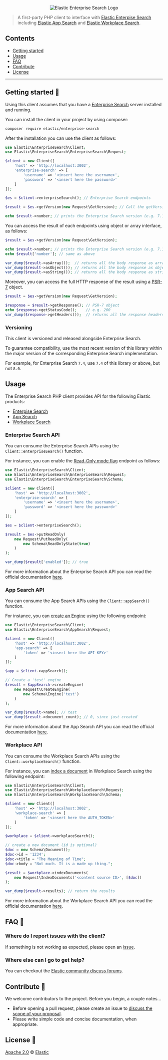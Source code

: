 <p align="center"><img src="https://github.com/elastic/enterprise-search-php/blob/master/logo-enterprise-search.png?raw=true" alt="Elastic Enterprise Search Logo"></p>


> A first-party PHP client to interface with [Elastic Enterpise Search](https://www.elastic.co/enterprise-search)
including [Elastic App Search](https://www.elastic.co/app-search/) and [Elastic Workplace Search](https://www.elastic.co/workplace-search).

## Contents

- [Getting started](#getting-started-)
- [Usage](#usage)
- [FAQ](#faq-)
- [Contribute](#contribute-)
- [License](#license-)

***

## Getting started 🐣

Using this client assumes that you have a [Enterprise Search](https://www.elastic.co/enterprise-search) server installed and running.

You can install the client in your project by using composer:

```bash
composer require elastic/enterprise-search
```

After the installation you can use the client as follows:

```php
use Elastic\EnterpriseSearch\Client;
use Elastic\EnterpriseSearch\EnterpriseSearch\Request;

$client = new Client([
    'host' => 'http://localhost:3002',
    'enterprise-search' => [
        'username' => '<insert here the username>',
        'password' => '<insert here the password>'
    ]
]);

$es = $client->enterpriseSearch(); // Enterprise Search endpoints

$result = $es->getVersion(new Request\GetVersion); // Call the getVersion endpoint

echo $result->number; // prints the Enterprise Search version (e.g. 7.11.0)
```

You can access the result of each endpoints using object or array interface,
as follows:

```php
$result = $es->getVersion(new Request\GetVersion);

echo $result->number; // prints the Enterprise Search version (e.g. 7.11.0)
echo $result['number']; // same as above

var_dump($result->asArray());  // returns all the body response as array
var_dump($result->asObject()); // returns all the body response as object
var_dump($result->asString()); // returns all the body response as string (i.e. JSON)
```

Moreover, you can access the full HTTP response of the result using a [PSR-7](https://www.php-fig.org/psr/psr-7/)
object.

```php
$result = $es->getVersion(new Request\GetVersion);

$response = $result->getResponse(); // PSR-7 object
echo $response->getStatusCode();    // e.g. 200
var_dump($response->getHeaders());  // returns all the response headers
```

### Versioning

 This client is versioned and released alongside Enterprise Search.

 To guarantee compatibility, use the most recent version of this library within the major version of the corresponding Enterprise Search implementation.

 For example, for Enterprise Search `7.4`, use `7.4` of this library or above, but not `8.0`.

## Usage

The Enterprise Search PHP client provides API for the following Elastic products:

- [Enterpise Search](https://www.elastic.co/enterprise-search)
- [App Search](https://www.elastic.co/app-search/) 
- [Workplace Search](https://www.elastic.co/workplace-search)

### Enterprise Search API

You can consume the Enterprise Search APIs using the `Client::enterpriseSearch()` function.

For instance, you can enable the [Read-Only mode flag](https://www.elastic.co/guide/en/enterprise-search/current/read-only-api.html#setting-read-only-state)
endpoint as follows:

```php
use Elastic\EnterpriseSearch\Client;
use Elastic\EnterpriseSearch\EnterpriseSearch\Request;
use Elastic\EnterpriseSearch\EnterpriseSearch\Schema;

$client = new Client([
    'host' => 'http://localhost:3002',
    'enterprise-search' => [
        'username' => '<insert here the username>',
        'password' => '<insert here the password>'
    ]
]);

$es = $client->enterpriseSearch();

$result = $es->putReadOnly(
    new Request\PutReadOnly(
        new Schema\ReadOnlyState(true)
    )
);

var_dump($result['enabled']); // true
```

For more information about the Enterprise Search API you can read the official documentation
[here](https://www.elastic.co/guide/en/enterprise-search/current/management-apis.html).

### App Search API

You can consume the App Search APIs using the `Client::appSearch()` function.

For instance, you can [create an Engine](https://www.elastic.co/guide/en/app-search/current/engines.html#engines-create)
using the following endpoint:

```php
use Elastic\EnterpriseSearch\Client;
use Elastic\EnterpriseSearch\AppSearch\Request;

$client = new Client([
    'host' => 'http://localhost:3002',
    'app-search' => [
        'token' => '<insert here the API-KEY>'
    ]
]);

$app = $client->appSearch();

// Create a 'test' engine
$result = $appSearch->createEngine(
    new Request\CreateEngine(
        new Schema\Engine('test')
    )
);

var_dump($result->name); // test
var_dump($result->document_count); // 0, since just created
```

For more information about the App Search API you can read the official documentation
[here](https://www.elastic.co/guide/en/app-search/current/api-reference.html).

### Workplace API

You can consume the Workplace Search APIs using the `Client::workplaceSearch()` function.

For instance, you can [index a document](https://www.elastic.co/guide/en/workplace-search/current/workplace-search-custom-sources-api.html#index-and-update)
in Workplace Search using the following endpoint:

```php
use Elastic\EnterpriseSearch\Client;
use Elastic\EnterpriseSearch\WorkplaceSearch\Request;
use Elastic\EnterpriseSearch\WorkplaceSearch\Schema;

$client = new Client([
    'host' => 'http://localhost:3002',
    'workplace-search' => [
        'token' => '<insert here the AUTH_TOKEN>'
    ]
]);

$workplace = $client->workplaceSearch();

// create a new document (id is optional)
$doc = new Schema\Document();
$doc->id = '1234';
$doc->title = "The Meaning of Time";
$doc->body = "Not much. It is a made up thing.";

$result = $workplace->indexDocuments(
    new Request\IndexDocuments('<content source ID>', [$doc])
);

var_dump($result->results); // return the results
```

For more information about the Workplace Search API you can read the official documentation
[here](https://www.elastic.co/guide/en/workplace-search/current/workplace-search-api-overview.html).

## FAQ 🔮

### Where do I report issues with the client?

If something is not working as expected, please open an [issue](https://github.com/elastic/enterprise-search-php/issues/new).

### Where else can I go to get help?

You can checkout the [Elastic community discuss forums](https://discuss.elastic.co/c/enterprise-search).

## Contribute 🚀

We welcome contributors to the project. Before you begin, a couple notes...

+ Before opening a pull request, please create an issue to [discuss the scope of your proposal](https://github.com/elastic/enterprise-search-php/issues).
+ Please write simple code and concise documentation, when appropriate.

## License 📗

[Apache 2.0](https://github.com/elastic/enterprise-search-php/blob/master/LICENSE) © [Elastic](https://github.com/elastic)



